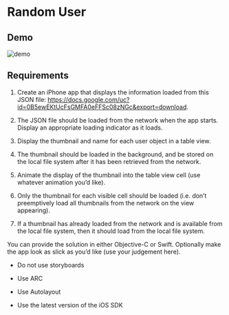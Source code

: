 # Random User

## Demo 

![demo]()


## Requirements 

1. Create an iPhone app that displays the information loaded from this JSON file: https://docs.google.com/uc?id=0B5ewEKtUcFsGMFA0eFFSc08zNGc&export=download. 

2. The JSON file should be loaded from the network when the app starts. Display an appropriate loading indicator as it loads. 

3. Display the thumbnail and name for each user object in a table view. 

4. The thumbnail should be loaded in the background, and be stored on the local file system after it has been retrieved from the network.

5. Animate the display of the thumbnail into the table view cell (use whatever animation you’d like). 

6. Only the thumbnail for each visible cell should be loaded (i.e. don’t preemptively load all thumbnails from the network on the view appearing). 

7. If a thumbnail has already loaded from the network and is available from the local file system, then it should load from the local file system. 

You can provide the solution in either Objective-C or Swift.  Optionally make the app look as slick as you’d like (use your judgement here). 

- Do not use storyboards

- Use ARC

- Use Autolayout

- Use the latest version of the iOS SDK
